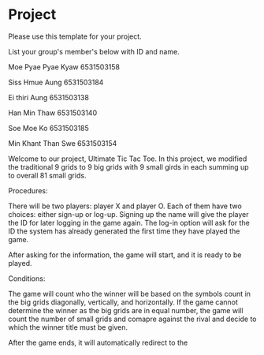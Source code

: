 Project
=============
Please use this template for your project.

List your group's member's below with ID and name.


Moe Pyae Pyae Kyaw   6531503158

Siss Hmue Aung       6531503184

Ei thiri Aung        6531503138

Han Min Thaw         6531503140

Soe Moe Ko           6531503185

Min Khant Than Swe   6531503154


Welcome to our project, Ultimate Tic Tac Toe. In this project, we modified the traditional 9 grids to 9 big grids with 9 small girds in each summing up to overall 81 small grids. 

Procedures:

There will be two players: player X and player O. Each of them have two choices: either sign-up or log-up. Signing up the name will give the player the ID for later logging in the game again. The log-in option will ask for the ID the system has already generated the first time they have played the game.

After asking for the information, the game will start, and it is ready to be played. 

Conditions:

The game will count who the winner will be based on the symbols count in the big grids diagonally, vertically, and horizontally. If the game cannot determine the winner as the big grids are in equal number, the game will count the number of small grids and comapre against the rival and decide to which the winner title must be given.

After the game ends, it will automatically redirect to the 
